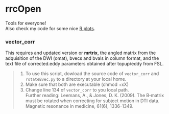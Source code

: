 # rrcOpen  
Tools for everyone!  
Also check my code for some nice [R plots](https://github.com/rcruces/R-graph).  
  
### vector_corr  
This requires and updated version or **mrtrix**, the angled matrix from the adquisition of the DWI (omat), bvecs and bvals in column format, and the text file of corrected.eddy parameters obtained after topup/eddy from FSL.  
> 1. To use this script, dowload the source code of `vector_corr` and `rotateBvec.py` to a directory at your local home.  
> 2. Make sure that both are executable (chmod +xX)  
> 3. Change line 134 of `vector_corr` to you local path.  
Further reading: Leemans, A., & Jones, D. K. (2009). The B‐matrix must be rotated when correcting for subject motion in DTI data. Magnetic resonance in medicine, 61(6), 1336-1349.  
